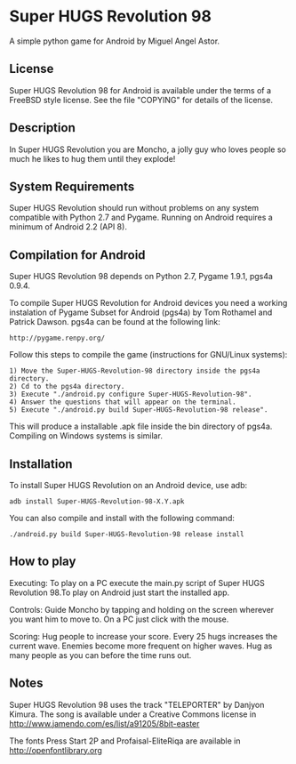 Super HUGS Revolution 98
========================

A simple python game for Android by Miguel Angel Astor.

License
-------

Super HUGS Revolution 98 for Android is available under the
terms of a FreeBSD style license. See the file "COPYING" for
details of the license.

Description
-----------

In Super HUGS Revolution you are Moncho, a jolly guy who loves
people so much he likes to hug them until they explode!

System Requirements
-------------------

Super HUGS Revolution should run without problems on any system
compatible with Python 2.7 and Pygame. Running on Android
requires a minimum of Android 2.2 (API 8).

Compilation for Android
-----------------------

Super HUGS Revolution 98 depends on Python 2.7, Pygame 1.9.1, pgs4a 0.9.4.

To compile Super HUGS Revolution for Android devices you need a
working instalation of Pygame Subset for Android (pgs4a) by
Tom Rothamel and Patrick Dawson. pgs4a can be
found at the following link:

    http://pygame.renpy.org/

Follow this steps to compile the game (instructions for GNU/Linux systems):

    1) Move the Super-HUGS-Revolution-98 directory inside the pgs4a directory.
    2) Cd to the pgs4a directory.
    3) Execute "./android.py configure Super-HUGS-Revolution-98".
    4) Answer the questions that will appear on the terminal.
    5) Execute "./android.py build Super-HUGS-Revolution-98 release".

This will produce a installable .apk file inside the bin directory of pgs4a.
Compiling on Windows systems is similar.

Installation
------------

To install Super HUGS Revolution on an Android device, use adb:

    adb install Super-HUGS-Revolution-98-X.Y.apk

You can also compile and install with the following command:

    ./android.py build Super-HUGS-Revolution-98 release install

How to play
-----------

Executing:
To play on a PC execute the main.py script of Super HUGS Revolution 98.To play
on Android just start the installed app.

Controls:
Guide Moncho by tapping and holding on the screen wherever you want him to
move to. On a PC just click with the mouse.

Scoring:
Hug people to increase your score. Every 25 hugs increases the current wave.
Enemies become more frequent on higher waves. Hug as many people as you can
before the time runs out.

Notes
-----

Super HUGS Revolution 98 uses the track "TELEPORTER" by Danjyon Kimura. The song
is available under a Creative Commons license in
http://www.jamendo.com/es/list/a91205/8bit-easter

The fonts Press Start 2P and Profaisal-EliteRiqa are available in
http://openfontlibrary.org
